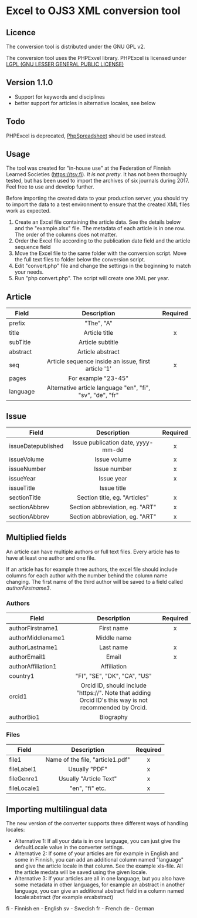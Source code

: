 # Excel to OJS3 XML conversion tool


## Licence
The conversion tool is distributed under the GNU GPL v2.

The conversion tool uses the PHPExvel library. PHPExcel is licensed under [LGPL (GNU LESSER GENERAL PUBLIC LICENSE)](https://github.com/PHPOffice/PHPExcel/blob/master/license.md)

## Version 1.1.0

- Support for keywords and disciplines
- better support for articles in alternative locales, see below

## Todo
PHPExcel is deprecated, [PhpSpreadsheet](https://github.com/PHPOffice/PhpSpreadsheet) should be used instead.


## Usage 
The tool was created for "in-house use" at the Federation of Finnish Learned Societies (https://tsv.fi). *It is not pretty*. It has not been thoroughly tested, but has been used to import the archives of six journals during 2017. Feel free to use and develop further.

Before importing the created data to your production server, you should try to import the data to a test environment to ensure that the created XML files work as expected. 

1. Create an Excel file containing the article data. See the details below and the "example.xlsx" file. The metadata of each article is in one row. The order of the columns does not matter. 
2. Order the Excel file according to the publication date field and the article sequence field
3. Move the Excel file to the same folder with the conversion script. Move the full text files to folder below the conversion script.
4. Edit "convert.php" file and change the settings in the beginning to match your needs.
5. Run "php convert.php". The script will create one XML per year.

## Article
| Field | Description |  Required|
|----------|:--------:|:--------:|
| prefix |  "The", "A" |  |
| title |  Article title | x |
| subTitle |  Article subtitle |   |
| abstract|  Article abstract |   |
| seq |  Article sequence inside an issue, first article '1' | x  |
| pages| For example "23-45"  |  |
| language| Alternative article language "en", "fi", "sv", "de", "fr"  |  |

## Issue
| Field | Description |  Required|
|----------|:--------:|:--------:|
| issueDatepublished |  Issue publication date, yyyy-mm-dd | x |
| issueVolume |  Issue volume | x |
| issueNumber |  Issue number | x |
| issueYear |  Issue year | x |
| issueTitle |  Issue title |  |
| sectionTitle |  Section title, eg. "Articles" | x  |
| sectionAbbrev |  Section abbreviation, eg. "ART" | x  |                    
| sectionAbbrev |  Section abbreviation, eg. "ART" | x  |
                    
## Multiplied fields
An article can have multiple authors or full text files. Every article has to have at least one author and one file.

If an article has for example three authors, the excel file should include columns for each author with the number behind the column name changing. The first name of the third author will be saved to a field called *authorFirstname3*.

### Authors
| Field | Description |  Required|
|----------|:--------:|:--------:|
| authorFirstname1|  First name | x |
| authorMiddlename1|  Middle name |  |
| authorLastname1|  Last name | x  |
| authorEmail1|  Email | x  |
| authorAffiliation1|  Affiliation |   |
| country1|  "FI", "SE", "DK", "CA", "US" |   |
| orcid1|  Orcid ID, should include "https://". Note that adding Orcid ID's this way is not recommended by Orcid. |   |
| authorBio1|  Biography |   |

### Files
| Field | Description |  Required|
|----------|:--------:|:--------:|
| file1|  Name of the file, "article1.pdf"| x |
| fileLabel1|  Usually "PDF"| x |
| fileGenre1|  Usually "Article Text"| x |
| fileLocale1|  "en", "fi" etc. | x |

## Importing multilingual data

The new version of the converter supports three different ways of handling locales:
- Alternative 1: If all your data is in one language, you can just give the defaultLocale value in the converter settings.
- Alternative 2: If some of your articles are for example in English and some in Finnish, you can add an additional column named "language" and give the article locale in that column. See the example xls-file. All the article medata will be saved using the given locale.
- Alternative 3: If your articles are all in one language, but you also have some metadata in other languages, for example an abstract in another language, you can give an additional abstract field in a column named locale:abstract (for example en:abstract)


fi - Finnish
en - English
sv - Swedish
fr - French
de - German

